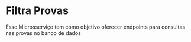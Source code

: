 # Filtra Provas

Esse Microsserviço tem como objetivo oferecer endpoints para consultas nas provas no banco de dados
